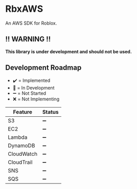 # RbxAWS

An AWS SDK for Roblox.

## !! WARNING !!
**This library is under development and should not be used.**

## Development Roadmap

- ✔️ = Implemented
- 🔷 = In Development
- ➖ = Not Started
- ❌ = Not Implementing

| Feature    | Status |
| ---------- | ------ |
| S3         | ➖ |
| EC2        | ➖ |
| Lambda     | ➖ |
| DynamoDB   | ➖ |
| CloudWatch | ➖ |
| CloudTrail | ➖ |
| SNS        | ➖ |
| SQS        | ➖ |